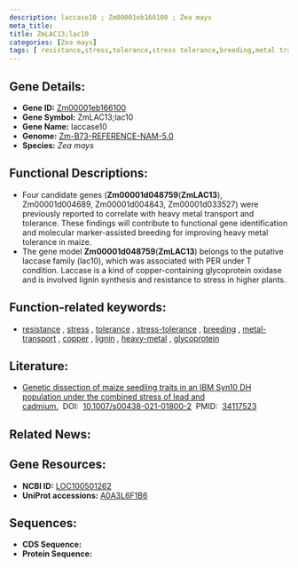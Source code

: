 ```yaml
---
description: laccase10 ; Zm00001eb166100 ; Zea mays
meta_title:
title: ZmLAC13;lac10
categories: [Zea mays]
tags: [ resistance,stress,tolerance,stress tolerance,breeding,metal transport,copper,lignin,heavy metal,glycoprotein ]
---
```


## Gene Details:
- **Gene ID:**	[Zm00001eb166100](https://www.maizegdb.org/gene_center/gene/Zm00001eb166100)
- **Gene Symbol:** ZmLAC13;lac10
- **Gene Name:** laccase10
- **Genome:** [Zm-B73-REFERENCE-NAM-5.0](https://www.maizegdb.org/genome/assembly/Zm-B73-REFERENCE-NAM-5.0)
- **Species:** *Zea mays*

## Functional Descriptions:
   - Four candidate genes (**Zm00001d048759**(**ZmLAC13**), Zm00001d004689, Zm00001d004843, Zm00001d033527) were previously reported to correlate with heavy metal transport and tolerance. These findings will contribute to functional gene identification and molecular marker-assisted breeding for improving heavy metal tolerance in maize.
   - The gene model **Zm00001d048759**(**ZmLAC13**) belongs to the putative laccase family (lac10), which was associated with PER under T condition. Laccase is a kind of copper-containing glycoprotein oxidase and is involved lignin synthesis and resistance to stress in higher plants.

## Function-related keywords:
- [resistance](/tags/resistance/)&nbsp;,&nbsp;[stress](/tags/stress/)&nbsp;,&nbsp;[tolerance](/tags/tolerance/)&nbsp;,&nbsp;[stress-tolerance](/tags/stress-tolerance/)&nbsp;,&nbsp;[breeding](/tags/breeding/)&nbsp;,&nbsp;[metal-transport](/tags/metal-transport/)&nbsp;,&nbsp;[copper](/tags/copper/)&nbsp;,&nbsp;[lignin](/tags/lignin/)&nbsp;,&nbsp;[heavy-metal](/tags/heavy-metal/)&nbsp;,&nbsp;[glycoprotein](/tags/glycoprotein/)

## Literature:
   - [Genetic dissection of maize seedling traits in an IBM Syn10 DH population under the combined stress of lead and cadmium.]( https://link.springer.com/article/10.1007/s00438-021-01800-2)&nbsp;&nbsp;DOI:&nbsp;&nbsp;[10.1007/s00438-021-01800-2](https://link.springer.com/article/10.1007/s00438-021-01800-2)&nbsp;&nbsp;PMID:&nbsp;&nbsp;[34117523](https://pubmed.ncbi.nlm.nih.gov/34117523/)

## Related News:

## Gene Resources:
- **NCBI ID:**  [LOC100501262](https://www.ncbi.nlm.nih.gov/gene/?term=LOC100501262)
- **UniProt accessions:** [A0A3L6F1B6](https://www.uniprot.org/uniprotkb/A0A3L6F1B6/entry)



## Sequences:
- **CDS Sequence:**
- **Protein Sequence:**
